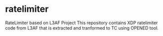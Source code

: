 # ratelimiter
RateLimiter based on L3AF Project
This repository contains XDP ratelimiter code from L3AF that is extracted and tranformed to TC using OPENED tool.
